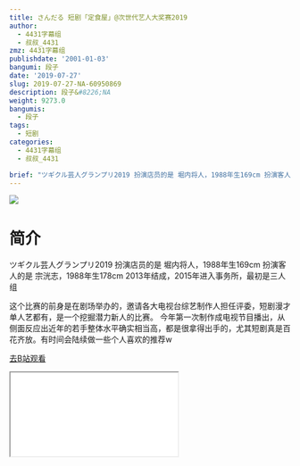 ```yaml
---
title: さんだる 短剧「定食屋」@次世代艺人大奖赛2019
author:
  - 4431字幕组
  - 叔叔_4431
zmz: 4431字幕组
publishdate: '2001-01-03'
bangumi: 段子
date: '2019-07-27'
slug: 2019-07-27-NA-60950869
description: 段子&#8226;NA
weight: 9273.0
bangumis:
  - 段子
tags:
  - 短剧
categories:
  - 4431字幕组
  - 叔叔_4431

brief: "ツギクル芸人グランプリ2019 扮演店员的是 堀内将人，1988年生169cm 扮演客人的是 宗洸志，1988年生178cm 2013年结成，2015年进入事务所，最初是三人组 这个比赛的前身是在剧场举办的，邀请各大电视台综艺制作人担任评委，短剧漫才单人艺都有，是一个挖掘潜力新人的比赛。 今年第一次制作成电视节目播出，从侧面反应出近年的若手整体水平确实相当高，都是很拿得出手的，尤其短剧真是百花齐放。有时间会陆续做一些个人喜欢的推荐w"
---
```

![](https://raw.githubusercontent.com/tcgriffith/owaraisite/master/static/tmpimg/c02f3aeb69f6953b95c41b9da286d5cc6d75b66e.jpg.480.jpg)
# 简介  
ツギクル芸人グランプリ2019
扮演店员的是 堀内将人，1988年生169cm 
扮演客人的是 宗洸志，1988年生178cm 
2013年结成，2015年进入事务所，最初是三人组

这个比赛的前身是在剧场举办的，邀请各大电视台综艺制作人担任评委，短剧漫才单人艺都有，是一个挖掘潜力新人的比赛。
今年第一次制作成电视节目播出，从侧面反应出近年的若手整体水平确实相当高，都是很拿得出手的，尤其短剧真是百花齐放。有时间会陆续做一些个人喜欢的推荐w  

[去B站观看](https://www.bilibili.com/video/av60950869/)
<div class ="resp-container"><iframe class="testiframe" src="//player.bilibili.com/player.html?aid=60950869"", scrolling="no", allowfullscreen="true" > </iframe></div> 

